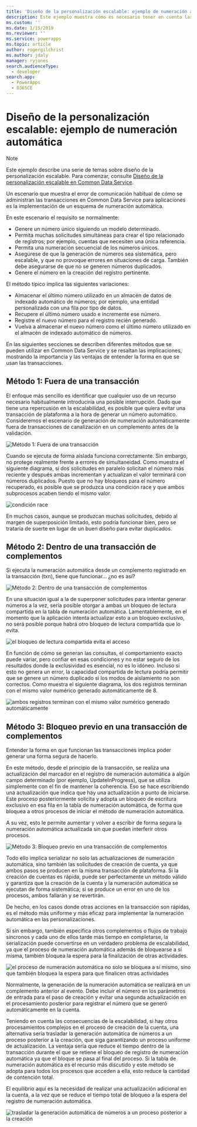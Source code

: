 ```yaml
---
title: 'Diseño de la personalización escalable: ejemplo de numeración automática (Common Data Service) | Microsoft Docs'
description: Este ejemplo muestra cómo es necesario tener en cuenta las transacciones y las configuración en una personalización de código.
ms.custom: ''
ms.date: 1/15/2019
ms.reviewer: ''
ms.service: powerapps
ms.topic: article
author: rogergilchrist
ms.author: jdaly
manager: ryjones
search.audienceType:
  - developer
search.app:
  - PowerApps
  - D365CE
---
```

# <a name="scalable-customization-design-auto-numbering-example"></a>Diseño de la personalización escalable: ejemplo de numeración automática

> [!NOTE]
> Este ejemplo describe una serie de temas sobre diseño de la personalización escalable. Para comenzar, consulte [Diseño de la personalización escalable en Common Data Service](overview.md).

Un escenario que muestra el error de comunicación habitual de cómo se administran las transacciones en Common Data Service para aplicaciones es la implementación de un esquema de numeración automática.

En este escenario el requisito se normalmente:

- Genere un número único siguiendo un modelo determinado.
- Permita muchas solicitudes simultáneas para crear el tipo relacionado de registros; por ejemplo, cuentas que necesiten una única referencia.
- Permita una numeración secuencial de los números únicos.
- Asegúrese de que la generación de números sea sistemática, pero escalable, y que no provoque errores en situaciones de carga. También debe asegurarse de que no se generen números duplicados.
- Genere el número en la creación del registro pertinente.

El método típico implica las siguientes variaciones:

- Almacenar el último número utilizado en un almacén de datos de indexado automático de números; por ejemplo, una entidad personalizada con una fila por tipo de datos.
- Recupere el último número usado e incremente ese número.
- Registre el nuevo número para el registro recién generado.
- Vuelva a almacenar el nuevo número como el último número utilizado en el almacén de indexado automático de números.

En las siguientes secciones se describen diferentes métodos que se pueden utilizar en Common Data Service y se resaltan las implicaciones, mostrando la importancia y las ventajas de entender la forma en que se usan las transacciones. 

## <a name="approach-1-out-of-a-transaction"></a>Método 1: Fuera de una transacción

El enfoque más sencillo es identificar que cualquier uso de un recurso necesario habitualmente introduciría una posible interrupción. Dado que tiene una repercusión en la escalabilidad, es posible que quiera evitar una transacción de plataforma a la hora de generar un número automático.
Consideremos el escenario de generación de numeración automáticamente fuera de transacciones de canalización en un complemento antes de la validación.

![Método 1: Fuera de una transacción](media/autonumber-approach-1.png)

Cuando se ejecuta de forma aislada funciona correctamente. Sin embargo, no protege realmente frente a errores de simultaneidad. Como muestra el siguiente diagrama, si dos solicitudes en paralelo solicitan el número más reciente y después ambas incrementan y actualizan el valor terminará con números duplicados. Puesto que no hay bloqueos para el número recuperado, es posible que se produzca una condición race y que ambos subprocesos acaben tiendo el mismo valor. 

![condición race](media/autonumber-approach-1-a.png)

En muchos casos, aunque se produzcan muchas solicitudes, debido al margen de superposición limitado, esto podría funcionar bien, pero se trataría de suerte en lugar de un buen diseño para evitar duplicados.

## <a name="approach-2-in-a-plug-in-transaction"></a>Método 2: Dentro de una transacción de complementos

Si ejecuta la numeración automática desde un complemento registrado en la transacción (txn), tiene que funcionar... ¿no es así?

![Método 2: Dentro de una transacción de complementos](media/autonumber-approach-2.png)

En una situación igual a la de superponer solicitudes para intentar generar números a la vez, sería posible otorgar a ambas un bloqueo de lectura compartida en la tabla de numeración automática. Lamentablemente, en el momento que la aplicación intenta actualizar esto a un bloqueo exclusivo, no será posible porque habrá otro bloqueo de lectura compartida que lo evita.

![el bloqueo de lectura compartida evita el acceso](media/autonumber-approach-2-a.png)

En función de cómo se generan las consultas, el comportamiento exacto puede variar, pero confiar en esas condiciones y no estar seguro de los resultados donde la exclusividad es esencial, no es lo idóneo. Incluso si esto no genera un error, la capacidad compartida de lectura podría permitir que se genere un número duplicado si los modos de aislamiento no son correctos. Como muestra el siguiente diagrama, los dos registros terminan con el mismo valor numérico generado automáticamente de 8.

![ambos registros terminan con el mismo valor numérico generado automáticamente](media/autonumber-approach-2-b.png)

## <a name="approach-3-pre-lock-in-a-plug-in-transaction"></a>Método 3: Bloqueo previo en una transacción de complementos

Entender la forma en que funcionan las transacciones implica poder generar una forma segura de hacerlo. 

En este método, desde el principio de la transacción, se realiza una actualización del marcador en el registro de numeración automática a algún campo determinado (por ejemplo, UpdateInProgress), que se utiliza simplemente con el fin de mantener la coherencia. Eso se hace escribiendo una actualización que indica que hay una actualización a punto de iniciarse. Este proceso posteriormente solicita y adopta un bloqueo de escritura exclusivo en esa fila en la tabla de numeración automática, de forma que bloquea a otros procesos de iniciar el método de numeración automática. 

A su vez, esto le permite aumentar y volver a escribir de forma segura la numeración automática actualizada sin que puedan interferir otros procesos. 

![Método 3: Bloqueo previo en una transacción de complementos](media/autonumber-approach-3.png)

Todo ello implica serializar no solo las actualizaciones de numeración automática, sino también las solicitudes de creación de cuenta, ya que ambos pasos se producen en la misma transacción de plataforma. Si la creación de cuentas es rápida, puede ser perfectamente un método válido y garantiza que la creación de la cuenta y la numeración automática se ejecutan de forma sistemática; si se produce un error en uno de los procesos, ambos fallarán y se revertirán.
 
De hecho, en los casos donde otras acciones en la transacción son rápidas, es el método más uniforme y más eficaz para implementar la numeración automática en las personalizaciones. 

Si sin embargo, también especifica otros complementos o flujos de trabajo síncronos y cada uno de ellos tarde más tiempo en completarse, la serialización puede convertirse en un verdadero problema de escalabilidad, ya que el proceso de numeración automática además de bloquearse a sí misma, también bloquea la espera para la finalización de otras actividades. 

![el proceso de numeración automática no solo se bloquea a sí mismo, sino que también bloquea la espera para que finalicen otras actividades](media/autonumber-approach-3-a.png)

Normalmente, la generación de la numeración automática se realizará en un complemento anterior al evento. Debe incluir el número en los parámetros de entrada para el paso de creación y evitar una segunda actualización en el procesamiento posterior para registrar el número que se generó automáticamente en la cuenta.

Teniendo en cuenta las consecuencias de la escalabilidad, si hay otros procesamientos complejos en el proceso de creación de la cuenta, una alternativa sería trasladar la generación automática de números a un proceso posterior a la creación, que siga garantizando un proceso uniforme de actualización. La ventaja sería que reduce el tiempo dentro de la transacción durante el que se retiene el bloqueo de registro de numeración automática ya que el bloque se pasa al final del proceso. Si la tabla de numeración automática es el recurso más discutido y este método se adopta para todos los procesos que acceden a ella, esto reduce la cantidad de contención total.

El equilibrio aquí es la necesidad de realizar una actualización adicional en la cuenta, a la vez que se reduce el tiempo total de bloqueo a la espera del registro de numeración automática.

![trasladar la generación automática de números a un proceso posterior a la creación](media/autonumber-approach-3-b.png)
